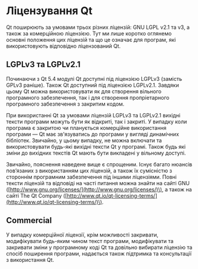 # Ліцензування Qt

Qt поширюють за умовами трьох різних ліцензій: GNU LGPL v2.1 та v3, а також за комерційною ліцензією. Тут ми лише коротко оглянемо основні положення цих ліцензій та що це означає для програм, які використовують відповідно ліцензований Qt.

## LGPLv3 та LGPLv2.1

Починаючи з Qt 5.4 модулі Qt доступні під ліцензією LGPLv3 \(замість GPLv3 раніше\). Також Qt доступний під ліцензією LGPLv2.1. Завдяки цьому Qt можна використовувати як для створення вільного програмного забезпечення, так і для створення пропріетарного програмного забезпечення з закритим кодом.

При використанні Qt за умовами ліцензій LGPLv3 та LGPLv2.1 вихідні тексти програми можуть бути як відкриті, так і закриті. У випадку коли програма є закритою чи планується комерційне використання програми — Qt має зв'язуватись до програми у вигляді динамічних бібліотек. Звичайно, у цьому випадку, не можна включати та використовувати будь-які вихідні тексти Qt у програмі. Також будь які зміни до вихідних текстів Qt мають бути викладені у вільному доступі.

Звичайно, пояснення наведене вище є спрощеним. Існує багато нюансів пов’язаних з використанням цих ліцензій, а також їх сумісністю з стороннім програмним забезпечення під іншими ліцензіями. Повні тексти ліцензій та відповіді на часті питання можна знайти на сайті GNU \([http://www.gnu.org/licenses/](http://www.gnu.org/licenses/)\), а також на сайті The Qt Company \([http://www.qt.io/qt-licensing-terms/](http://www.qt.io/qt-licensing-terms/)\).

## Commercial

У випадку комерційної ліцензії, крім можливості закривати, модифікувати будь-яким чином текст програми, модифікувати та закривати зміни у програмному коді Qt та довільно вибирати ліцензію та спосіб поширення програми, надається також підтримка та консультації з використання Qt.

